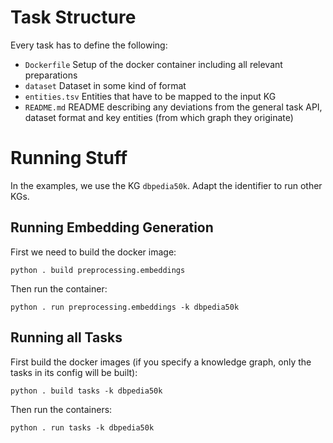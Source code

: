 # Task Structure
Every task has to define the following:
- `Dockerfile` Setup of the docker container including all relevant preparations
- `dataset` Dataset in some kind of format
- `entities.tsv` Entities that have to be mapped to the input KG
- `README.md` README describing any deviations from the general task API, dataset format and key entities (from which graph they originate)

# Running Stuff
In the examples, we use the KG `dbpedia50k`. Adapt the identifier to run other KGs.

## Running Embedding Generation
First we need to build the docker image:
```
python . build preprocessing.embeddings
```

Then run the container:
```
python . run preprocessing.embeddings -k dbpedia50k
```

## Running all Tasks
First build the docker images (if you specify a knowledge graph, only the tasks in its config will be built):
```
python . build tasks -k dbpedia50k
```

Then run the containers:
```
python . run tasks -k dbpedia50k
```
